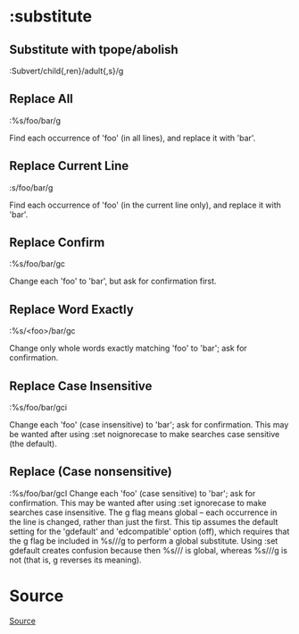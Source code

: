 :substitute
================


Substitute with tpope/abolish
--------------------------------
:Subvert/child{,ren}/adult{,s}/g

Replace All
-----------
  :%s/foo/bar/g

Find each occurrence of 'foo' (in all lines), and replace it with 'bar'.

Replace Current Line
--------------------
  :s/foo/bar/g

Find each occurrence of 'foo' (in the current line only),
and replace it with 'bar'.

Replace Confirm 
---------------
  :%s/foo/bar/gc

Change each 'foo' to 'bar',
but ask for confirmation first.

Replace Word Exactly
--------------------
  :%s/\<foo\>/bar/gc

Change only whole words exactly matching 'foo' to 'bar'; ask for confirmation.

Replace Case Insensitive
------------------------
  :%s/foo/bar/gci

Change each 'foo' (case insensitive) to 'bar'; ask for confirmation.
This may be wanted after using
:set noignorecase to make searches case sensitive (the default).

Replace (Case nonsensitive)
---------------------------
  :%s/foo/bar/gcI
Change each 'foo' (case sensitive) to 'bar'; ask for confirmation.
This may be wanted after using :set ignorecase to make searches case insensitive.
The g flag means global – each occurrence in the line is changed, rather than
just the first. This tip assumes the default setting for the 'gdefault' and
'edcompatible' option (off), which requires that the g flag be included in
%s///g to perform a global substitute. Using :set gdefault creates confusion
because then %s/// is global, whereas %s///g is not (that is, g reverses its
meaning).


Source 
======
[Source](http://vim.wikia.com/wiki/Search_and_replace)
